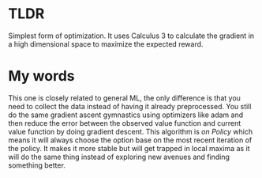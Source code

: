 # TLDR
Simplest form of optimization. It uses Calculus 3 to calculate the gradient in a high dimensional space to maximize the expected reward.

# My words
This one is closely related to general ML, the only difference is that you need to collect the data instead of having it already preprocessed. You still do the same gradient ascent gymnastics using optimizers like adam and then reduce the error between the observed value function and current value function by doing gradient descent. This algorithm is *on Policy* which means it will always choose the option base on the most recent iteration of the policy. It makes it more stable but will get trapped in local maxima as it will do the same thing instead of exploring new avenues and finding something better.

#